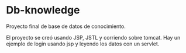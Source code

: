 # Db-knowledge
Proyecto final de base de datos de conocimiento.

El proyecto se creó usando JSP, JSTL y corriendo sobre tomcat.
Hay un ejemplo de login usando jsp y leyendo los datos con un servlet.
